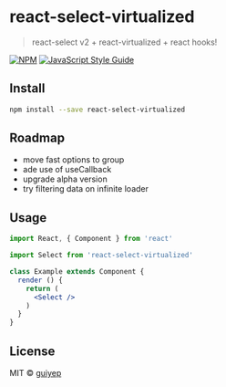 # react-select-virtualized

> react-select v2 + react-virtualized + react hooks!

[![NPM](https://img.shields.io/npm/v/react-select-virtualized.svg)](https://www.npmjs.com/package/react-select-virtualized) [![JavaScript Style Guide](https://img.shields.io/badge/code_style-standard-brightgreen.svg)](https://standardjs.com)

## Install

```bash
npm install --save react-select-virtualized
```

## Roadmap
* move fast options to group
* ade use of useCallback
* upgrade alpha version
* try filtering data on infinite loader

## Usage

```jsx
import React, { Component } from 'react'

import Select from 'react-select-virtualized'

class Example extends Component {
  render () {
    return (
      <Select />
    )
  }
}
```

## License

MIT © [guiyep](https://github.com/guiyep)
